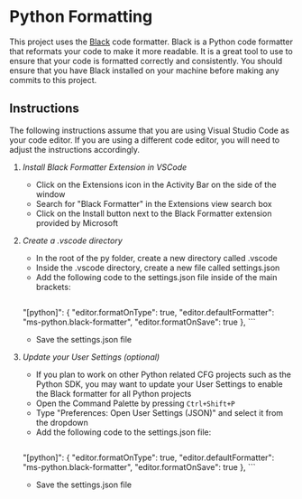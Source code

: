 # Python Formatting

This project uses the [Black](https://black.readthedocs.io/en/stable/) code formatter. Black is a Python code formatter that reformats your code to make it more readable. It is a great tool to use to ensure that your code is formatted correctly and consistently. You should ensure that you have Black installed on your machine before making any commits to this project.

## Instructions
The following instructions assume that you are using Visual Studio Code as your code editor. If you are using a different code editor, you will need to adjust the instructions accordingly.

1. *Install Black Formatter Extension in VSCode*
   - Click on the Extensions icon in the Activity Bar on the side of the window
   - Search for "Black Formatter" in the Extensions view search box
   - Click on the Install button next to the Black Formatter extension provided by Microsoft

2. *Create a .vscode directory*
    - In the root of the py folder, create a new directory called .vscode
    - Inside the .vscode directory, create a new file called settings.json
    - Add the following code to the settings.json file inside of the main brackets:
        ```json
    "[python]": {
        "editor.formatOnType": true,
        "editor.defaultFormatter": "ms-python.black-formatter",
        "editor.formatOnSave": true
      },
        ```
    - Save the settings.json file

3. *Update your User Settings (optional)*
    - If you plan to work on other Python related CFG projects such as the Python SDK, you may want to update your User Settings to enable the Black formatter for all Python projects
    - Open the Command Palette by pressing `Ctrl+Shift+P`
    - Type "Preferences: Open User Settings (JSON)" and select it from the dropdown
    - Add the following code to the settings.json file:
        ```json
    "[python]": {
        "editor.formatOnType": true,
        "editor.defaultFormatter": "ms-python.black-formatter",
        "editor.formatOnSave": true
      },
        ```
    - Save the settings.json file